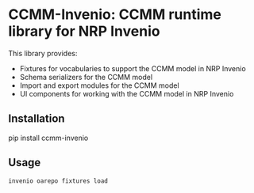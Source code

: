 # CCMM-Invenio: CCMM runtime library for NRP Invenio

This library provides:

* Fixtures for vocabularies to support the CCMM model in NRP Invenio
* Schema serializers for the CCMM model
* Import and export modules for the CCMM model
* UI components for working with the CCMM model in NRP Invenio

## Installation

pip install ccmm-invenio

## Usage

```bash
invenio oarepo fixtures load
```
